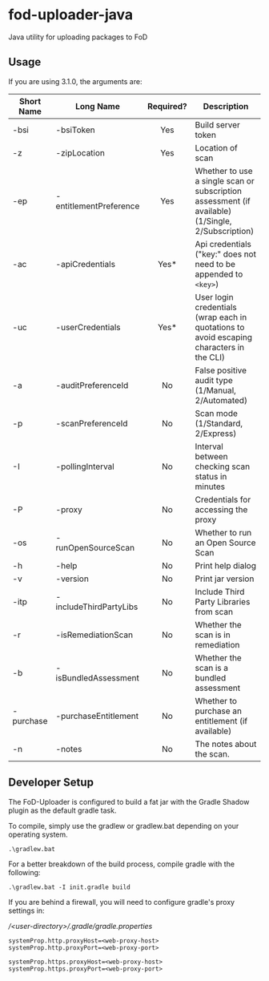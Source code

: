 # fod-uploader-java
Java utility for uploading packages to FoD

## Usage

If you are using 3.1.0, the arguments are:

Short Name | Long Name              | Required? | Description                                                      
---------- | ---------------------- |:---------:| --------------------------------------------------------
 -bsi      | -bsiToken              | Yes       | Build server token
 -z        | -zipLocation           | Yes       | Location of scan 
 -ep       | -entitlementPreference | Yes       | Whether to use a single scan or subscription assessment (if available) (1/Single, 2/Subscription)
 -ac       | -apiCredentials        | Yes*      | Api credentials ("key:" does not need to be appended to `<key>`)                                                  
 -uc       | -userCredentials       | Yes*      | User login credentials (wrap each in quotations to avoid escaping characters in the CLI)
 -a        | -auditPreferenceId     | No        | False positive audit type (1/Manual, 2/Automated)            
 -p        | -scanPreferenceId      | No        | Scan mode (1/Standard, 2/Express)                            
 -I        | -pollingInterval       | No        | Interval between checking scan status in minutes                 
 -P        | -proxy                 | No        | Credentials for accessing the proxy                   
 -os       | -runOpenSourceScan     | No        | Whether to run an Open Source Scan
 -h        | -help                  | No        | Print help dialog                                                
 -v        | -version               | No        | Print jar version   
 -itp      | -includeThirdPartyLibs | No        | Include Third Party Libraries from scan
 -r        | -isRemediationScan     | No        | Whether the scan is in remediation 
 -b        | -isBundledAssessment   | No        | Whether the scan is a bundled assessment
 -purchase | -purchaseEntitlement   | No		| Whether to purchase an entitlement (if available)
 -n        | -notes                 | No        | The notes about the scan.

## Developer Setup

The FoD-Uploader is configured to build a fat jar with the Gradle Shadow plugin as the default gradle task.

To compile, simply use the gradlew or gradlew.bat depending on your operating system.

```
.\gradlew.bat
```

For a better breakdown of the build process, compile gradle with the following:

```
.\gradlew.bat -I init.gradle build
```

If you are behind a firewall, you will need to configure gradle's proxy settings in:

*/\<user-directory>/.gradle/gradle.properties*

```
systemProp.http.proxyHost=<web-proxy-host>
systemProp.http.proxyPort=<web-proxy-port>

systemProp.https.proxyHost=<web-proxy-host>
systemProp.https.proxyPort=<web-proxy-port>
```
